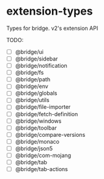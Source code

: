 # extension-types
Types for bridge. v2's extension API

TODO:

- [ ] @bridge/ui
- [ ] @bridge/sidebar
- [ ] @bridge/notification
- [ ] @bridge/fs
- [ ] @bridge/path
- [ ] @bridge/env
- [ ] @bridge/globals
- [ ] @bridge/utils
- [ ] @bridge/file-importer
- [ ] @bridge/fetch-definition
- [ ] @bridge/windows
- [ ] @bridge/toolbar
- [ ] @bridge/compare-versions
- [ ] @bridge/monaco
- [ ] @bridge/json5
- [ ] @bridge/com-mojang
- [ ] @bridge/tab
- [ ] @bridge/tab-actions
